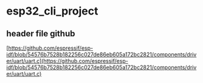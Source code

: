 # esp32_cli_project

header file github
--------
[https://github.com/espressif/esp-idf/blob/54576b7528b182256c027de86eb605a172bc2821/components/driver/uart/uart.c](https://github.com/espressif/esp-idf/blob/54576b7528b182256c027de86eb605a172bc2821/components/driver/uart/uart.c)
